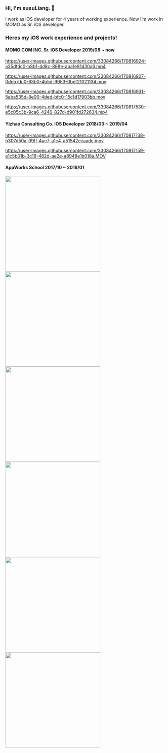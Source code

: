 ### Hi, I'm susuLiang.  👋
I work as iOS developer for 4 years of working experience. Now I’m work in MOMO as Sr. iOS developer. <br>


### Heres my iOS work experience and projects!
#### MOMO.COM INC. Sr. iOS Developer 2019/08 ~ now

https://user-images.githubusercontent.com/33084266/170816924-a35dfdc0-b8b1-4d8c-888e-aba1e81430a6.mp4

https://user-images.githubusercontent.com/33084266/170816927-0deb7dc0-63b0-4b5d-9953-0bef21021134.mov

https://user-images.githubusercontent.com/33084266/170816931-5aba535d-8e00-4ded-bfc0-15c1d17903bb.mov

https://user-images.githubusercontent.com/33084266/170817530-e5c05c3b-9ca6-4246-827d-d901fd272634.mp4


#### Yizhao Consulting Co. iOS Developer 2018/03 ~ 2019/04

https://user-images.githubusercontent.com/33084266/170817138-b307d50a-09ff-4ae7-a1c4-a51542ecaadc.mov

https://user-images.githubusercontent.com/33084266/170817159-e1c5b01b-3c16-482d-ae2e-a8948e1b018a.MOV


#### AppWorks School   2017/10 ~ 2018/01
<img src="https://user-images.githubusercontent.com/33084266/170817588-9bacb2c1-ebd5-46ba-9932-05b7ac425976.png" width="300"> <img src="https://user-images.githubusercontent.com/33084266/170817593-31a6468c-ab57-4bfc-b3e9-c4cf8cf78b62.png" width="300"> <img src="https://user-images.githubusercontent.com/33084266/170817597-c607d3e0-3adb-4aa7-a8f4-4099d6ab1eab.png" width="300"> <img src="https://user-images.githubusercontent.com/33084266/170817599-53c58426-3669-429f-93b1-9eedd8bc5fd1.png" width="300"> <img src="https://user-images.githubusercontent.com/33084266/170817603-d3f6805c-d23c-4f03-b7a0-7996e6427aa6.png" width="300"> <img src="https://user-images.githubusercontent.com/33084266/170817604-c66449ac-dd6f-42aa-96d3-1e851c62704d.png" width="300">
